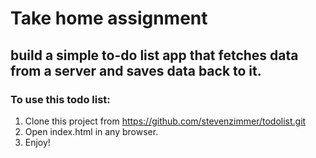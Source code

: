# Take home assignment
## build a simple to-do list app that fetches data from a server and saves data back to it.

### To use this todo list:

1. Clone this project from https://github.com/stevenzimmer/todolist.git
2. Open index.html in any browser.
3. Enjoy!